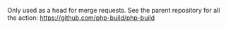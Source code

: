 Only used as a head for merge requests.  See the parent repository for all the action: https://github.com/php-build/php-build
